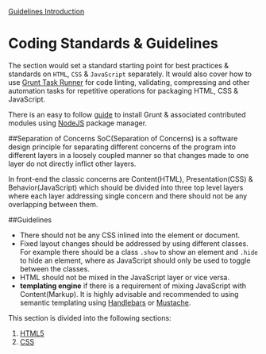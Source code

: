 [Guidelines Introduction](README.md)

Coding Standards & Guidelines
=========
The section would set a standard starting point for best practices & standards on `HTML`, `CSS` & `JavaScript` separately. It would also cover how to use [Grunt Task Runner](http://gruntjs.com/) for code linting, validating, compressing and other automation tasks for repetitive operations for packaging HTML, CSS & JavaScript. 

There is an easy to follow [guide](http://gruntjs.com/getting-started) to install Grunt & associated contributed modules using [NodeJS](http://nodejs.org/) package manager. 


##Separation of Concerns 
SoC(Separation of Concerns) is a software design principle for separating different concerns of the program into different layers in a loosely coupled manner so that changes made to one layer do not directly inflict other layers.

In front-end the classic concerns are Content(HTML), Presentation(CSS) & Behavior(JavaScript) which should be divided into three top level layers where each layer addressing single concern and there should not be any overlapping between them.

##Guidelines
- There should not be any CSS inlined into the element or document.
- Fixed layout changes should be addressed by using different classes. For example there should be a class `.show` to show an element and `.hide` to hide an element, where as JavaScript should only be used to toggle between the classes.
- HTML should not be mixed in the JavaScript layer or vice versa.
- **templating engine** if there is a requirement of mixing JavaScript with Content(Markup). It is highly advisable and recommended to using semantic templating using [Handlebars](http://handlebarsjs.com/) or [Mustache](http://mustache.github.io/).

This section is divided into the following sections:

1. [HTML5](html.md)
2. [CSS](css.md)



